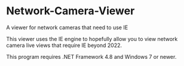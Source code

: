 # Network-Camera-Viewer
A viewer for network cameras that need to use IE

This viewer uses the IE engine to hopefully allow you to view network camera live views that require IE beyond 2022.

This program requires .NET Framework 4.8 and Windows 7 or newer.
